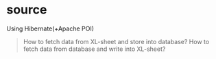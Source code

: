 # source
Using Hibernate(+Apache POI)
>How to fetch data from XL-sheet and store into database?
>How to fetch data from database and write into XL-sheet?
